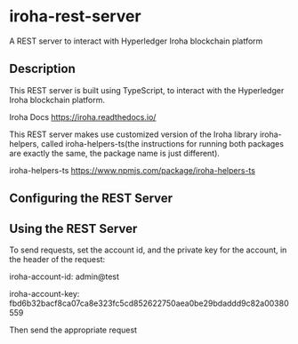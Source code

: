 # iroha-rest-server
A REST server to interact with Hyperledger Iroha blockchain platform

## Description

This REST server is built using TypeScript, to interact with the Hyperledger Iroha blockchain platform.

Iroha Docs
https://iroha.readthedocs.io/

This REST server makes use customized version of the Iroha library iroha-helpers, 
called iroha-helpers-ts(the instructions for running both packages are exactly the same, the package name is just different).

iroha-helpers-ts
https://www.npmjs.com/package/iroha-helpers-ts


## Configuring the REST Server

## Using the REST Server

To send requests, set the account id, and the private key for the account, in the header of the request:

iroha-account-id: admin@test

iroha-account-key: fbd6b32bacf8ca07ca8e323fc5cd852622750aea0be29bdaddd9c82a00380559

Then send the appropriate request

